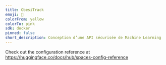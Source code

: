 ```yaml
---
title: ObesiTrack
emoji: 👀
colorFrom: yellow
colorTo: pink
sdk: docker
pinned: false
short_description: Conception d’une API sécurisée de Machine Learning
---
```


Check out the configuration reference at https://huggingface.co/docs/hub/spaces-config-reference
